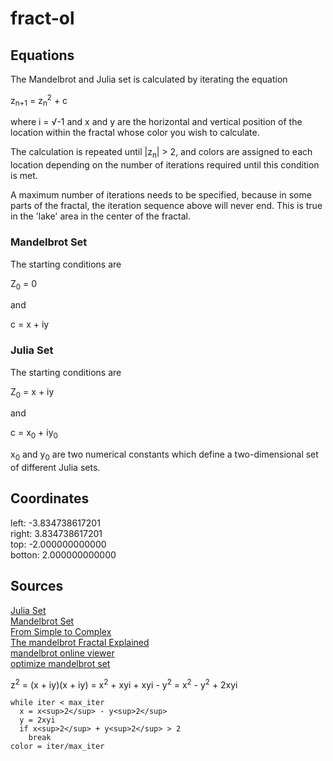 # fract-ol

## Equations

The Mandelbrot and Julia set is calculated by iterating the equation

z<sub>n+1</sub> = z<sub>n</sub><sup>2</sup> + c

where i = √-1 and x and y are the horizontal and vertical position of the location within the fractal whose color you wish to calculate.

The calculation is repeated until |z<sub>n</sub>| > 2, and colors are assigned to each location depending on the number of iterations required until this condition is met.

A maximum number of iterations needs to be specified, because in some parts of the fractal, the iteration sequence above will never end. This is true in the 'lake' area in the center of the fractal.

### Mandelbrot Set

The starting conditions are

Z<sub>0</sub> = 0

and

c = x + iy

### Julia Set

The starting conditions are

Z<sub>0</sub> = x + iy

and

c = x<sub>0</sub> + iy<sub>0</sub>

x<sub>0</sub> and y<sub>0</sub> are two numerical constants which define a two-dimensional set of different Julia sets.

## Coordinates

left:   -3.834738617201<br/>
right:   3.834738617201<br/>
top:    -2.000000000000<br/>
botton:  2.000000000000<br/>



## Sources
[Julia Set](https://sciencedemos.org.uk/julia.php)<br/>
[Mandelbrot Set](https://sciencedemos.org.uk/mandelbrot.php)<br/>
[From Simple to Complex](https://fractalfoundation.org/OFC/OFC-4-1.html)<br/>
[The mandelbrot Fractal Explained](https://www.youtube.com/watch?v=6IWXkV82oyY)<br/>
[mandelbrot online viewer](https://mandel.gart.nz/)<br/>
[optimize mandelbrot set](https://stackoverflow.com/questions/44354589/optimizing-mandelbrot-fractal)<br/>

z<sup>2</sup> = (x + iy)(x + iy) = x<sup>2</sup> + xyi + xyi - y<sup>2</sup> = x<sup>2</sup> - y<sup>2</sup> + 2xyi

```
while iter < max_iter
  x = x<sup>2</sup> - y<sup>2</sup>
  y = 2xyi
  if x<sup>2</sup> + y<sup>2</sup> > 2
    break
color = iter/max_iter
